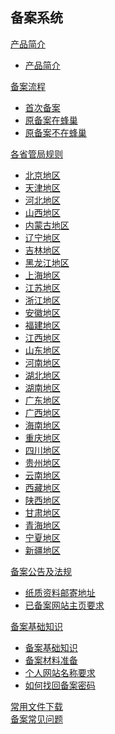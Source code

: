 ## 备案系统

[产品简介]()

  * [产品简介](网站服务/备案系统/产品简介/备案系统产品简介.md)

[备案流程]()  

  * [首次备案](网站服务/备案系统/备案流程/首次备案.md)
  * [原备案在蜂巢](网站服务/备案系统/备案流程/原备案在蜂巢.md)
  * [原备案不在蜂巢](网站服务/备案系统/备案流程/原备案不在蜂巢.md)

[各省管局规则]()

  * [北京地区](网站服务/备案系统/各省管局规则/北京地区.md)
  * [天津地区](网站服务/备案系统/各省管局规则/天津地区.md)
  * [河北地区](网站服务/备案系统/各省管局规则/河北地区.md)
  * [山西地区](网站服务/备案系统/各省管局规则/山西地区.md)
  * [内蒙古地区](网站服务/备案系统/各省管局规则/内蒙古地区.md)
  * [辽宁地区](网站服务/备案系统/各省管局规则/辽宁地区.md)
  * [吉林地区](网站服务/备案系统/各省管局规则/吉林地区.md)
  * [黑龙江地区](网站服务/备案系统/各省管局规则/黑龙江地区.md)
  * [上海地区](网站服务/备案系统/各省管局规则/上海地区.md)
  * [江苏地区](网站服务/备案系统/各省管局规则/江苏地区.md)
  * [浙江地区](网站服务/备案系统/各省管局规则/浙江地区.md)
  * [安徽地区](网站服务/备案系统/各省管局规则/安徽地区.md)
  * [福建地区](网站服务/备案系统/各省管局规则/福建地区.md)
  * [江西地区](网站服务/备案系统/各省管局规则/江西地区.md)
  * [山东地区](网站服务/备案系统/各省管局规则/山东地区.md)
  * [河南地区](网站服务/备案系统/各省管局规则/河南地区.md)
  * [湖北地区](网站服务/备案系统/各省管局规则/湖北地区.md)
  * [湖南地区](网站服务/备案系统/各省管局规则/湖南地区.md)
  * [广东地区](网站服务/备案系统/各省管局规则/广东地区.md)
  * [广西地区](网站服务/备案系统/各省管局规则/广西地区.md)
  * [海南地区](网站服务/备案系统/各省管局规则/海南地区.md)
  * [重庆地区](网站服务/备案系统/各省管局规则/重庆地区.md)
  * [四川地区](网站服务/备案系统/各省管局规则/四川地区.md)
  * [贵州地区](网站服务/备案系统/各省管局规则/贵州地区.md)
  * [云南地区](网站服务/备案系统/各省管局规则/云南地区.md)
  * [西藏地区](网站服务/备案系统/各省管局规则/西藏地区.md)
  * [陕西地区](网站服务/备案系统/各省管局规则/陕西地区.md)
  * [甘肃地区](网站服务/备案系统/各省管局规则/甘肃地区.md)
  * [青海地区](网站服务/备案系统/各省管局规则/青海地区.md)
  * [宁夏地区](网站服务/备案系统/各省管局规则/宁夏地区.md)
  * [新疆地区](网站服务/备案系统/各省管局规则/新疆地区.md)

[备案公告及法规]()
 
  * [纸质资料邮寄地址](网站服务/备案系统/备案公告及法规/纸质资料邮寄地址.md) 
  * [已备案网站主页要求](网站服务/备案系统/备案公告及法规/已备案网站主页要求.md)

[备案基础知识]()  

  * [备案基础知识](网站服务/备案系统/备案基础知识/备案基础知识.md)
  * [备案材料准备](网站服务/备案系统/备案基础知识/备案材料准备.md)
  * [个人网站名称要求](网站服务/备案系统/备案基础知识/个人网站名称要求.md)
  * [如何找回备案密码](网站服务/备案系统/备案基础知识/如何找回备案密码.md)
 
[常用文件下载](网站服务/备案系统/常用文件下载.md)  
[备案常见问题](网站服务/备案系统/备案常见问题.md)